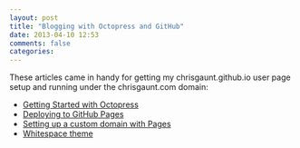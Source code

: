 ```yaml
---
layout: post
title: "Blogging with Octopress and GitHub"
date: 2013-04-10 12:53
comments: false
categories:
---
```


These articles came in handy for getting my chrisgaunt.github.io user page setup and running under the chrisgaunt.com domain:

* [Getting Started with Octopress](http://webdesign.tutsplus.com/tutorials/applications/getting-started-with-octopress/)
* [Deploying to GitHub Pages](http://octopress.org/docs/deploying/github/)
* [Setting up a custom domain with Pages](https://help.github.com/articles/setting-up-a-custom-domain-with-pages)
* [Whitespace theme](https://github.com/lucaslew/whitespace)
